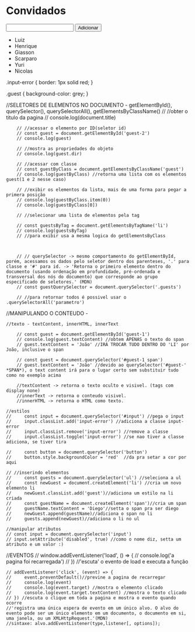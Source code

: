 <body>
    <main>
        <h1 id="mainTitle" class="title">Convidados</h1>
        <div class="inputButtonWrapper" id="inputButtonWrapper">
            <form action="">
                <input type="text" name="Digite o Nome" id="input">
                <button id="button" type="submit" class="button">Adicionar</button>
            </form>
        </div>
        <div class="listWrapper" id="listWrapper">
            <ul>
                <li id="guest-1" class="guest">
                    <span>Luiz</span>
                </li>
                <li id="guest-2" class="guest">
                    <span>Henrique</span>
                </li>
                <li id="guest-3" class="guest">
                    <span>Giasson</span>
                </li>
                <li id="guest-4" class="guest">
                    <span>Scarparo</span>
                </li>
                <li id="guest-5" class="guest">
                    <span>Yuri</span>
                </li>
                <li id="guest-6" class="guest">
                    <span>Nicolas</span>
                </li>
            </ul>
        </div>
    </main>
    <script src="scripts.js"></script>
</body>

.input-error {
    border: 1px solid red;
}

.guest {
    background-color: grey;
}

//SELETORES DE ELEMENTOS NO DOCUMENTO - getElementById(), querySelector(), querySelectorAll(), getElementsByClassName()
        // //obter o titulo da pagina
        // console.log(document.title)

        // //acessar o elemento por ID(seletor id)
        // const guest = document.getElementById('guest-2')
        // console.log(guest)

        // //mostra as propriedades do objeto
        // console.log(guest.dir)

        // //acessar com classe
        // const guestByClass = document.getElementsByClassName('guest')
        // console.log(guestByClass) //retorna uma lista com os elementos guest(1 e 2 nesse caso)

        // //exibir os elementos da lista, mais de uma forma para pegar a primera posição
        // console.log(guestByClass.item(0))
        // console.log(guestByClass[0])

        // //selecionar uma lista de elementos pela tag

        // const guestsByTag = document.getElementsByTagName('li')
        // console.log(guestsByTag)
        // //para exibir usa a mesma logica do getElementsByClass



        // // querySelector -> mesmo comportamento do getElementById, porém, acessamos os dados pelo seletor dentro dos parenteses, '.' para classe e '#' para id. -> 'Retorna o primeiro elemento dentro do documento (usando ordenação em profundidade, pré-ordenada e transversal dos nós do documento) que corresponde ao grupo especificado de seletores.' (MDN)
        // const guestQuerySelector = document.querySelector('.guests')

        // //para retornar todos é possivel usar o .querySelectorAll('parametro')

//MANIPULANDO O CONTEUDO - 

    //texto - textContent, innerHTML, innerText

        // const guest = document.getElementById('guest-1')
        // console.log(guest.textContent) //obtem APENAS o texto do span
        // guest.textContent = 'João' //IRÁ TROCAR TUDO DENTRO DO 'LI' por João, inclusive o span

        // const guest = document.querySelector('#guest-1 span')
        // guest.textContent = 'João' //devido ao querySelector('#guest-' *SPAN*), o text content irá para o lugar certo sem substituir tudo como no exemplo acima

        //textContent -> retorna o texto oculto e visivel. (tags com display none)
        //innerText -> retorna o conteudo visivel.
        //innerHTML -> retorna o HTML como texto.

    //estilos
    //     const input = document.querySelector('#input') //pega o input
    //     input.classList.add('input-error') //adiciona a classe input-error
    //     input.classList.remove('input-error') //remove a classe
    //     input.classList.toggle('input-error') //se nao tiver a classe adiciona, se tiver tira

    //     const button = document.querySelector('button')
    //     button.style.backgroundColor = 'red'  //da pra setar a cor por aqui

    // //inserindo elementos
    //     const guests = document.querySelector('ul') //seleciona a ul
    //     const newGuest = document.createElement('li') //cria um novo elemento li
    //     newGuest.classList.add('guest')//adiciona um estilo na li criada
    //     const guestName = document.createElement('span')//cria um span
    //     guestName.textContent = 'Diego'//setta o span pra ser diego
    //     newGuest.append(guestName)//adiciona o span no li
    //     guests.append(newGuest)//adiciona o li no ul

    //manipular atributos
    // const input = document.querySelector('input')
    // input.setAttribute('disabled', true) //como o nome diz, setta um atributo e um valor :)

//EVENTOS
    // window.addEventListener('load', () => {
    //     console.log('a pagina foi recarregada')
    // }) //'escuta' o evento de load e executa a função
    
    // addEventListener('click', (event) => {
    //     event.preventDefault()//previne a pagina de recarregar
    //     console.log(event)
    //     console.log(event.target) //mostra o elemento clicado
    //     console.log(event.target.textContent) //mostra o texto clicado
    // }) //escuta o clique em toda a pagina e mostra o evento quando ocorre
    //'registra uma única espera de evento em um único alvo. O alvo do evento pode ser um único elemento em um documento, o documento em si, uma janela, ou um XMLHttpRequest.'(MDN)
    //sintaxe: alvo.addEventListener(type,listener[, options]);